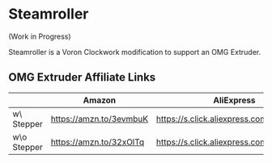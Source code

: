 # Steamroller

(Work in Progress)

Steamroller is a Voron Clockwork modification to support an OMG Extruder.

## OMG Extruder Affiliate Links
| |Amazon|AliExpress|
|-|------|----------|
|w\ Stepper|https://amzn.to/3evmbuK|https://s.click.aliexpress.com/e/_ApIpiY|
|w\o Stepper|https://amzn.to/32xOlTq|https://s.click.aliexpress.com/e/_9vAmFe|
